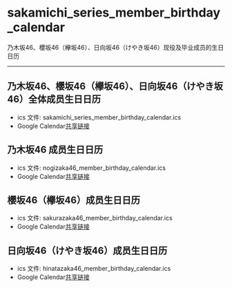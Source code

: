 # sakamichi_series_member_birthday_calendar

乃木坂46、櫻坂46（欅坂46）、日向坂46（けやき坂46）现役及毕业成员的生日日历

---

## 乃木坂46、櫻坂46（欅坂46）、日向坂46（けやき坂46）全体成员生日日历

- ics 文件: sakamichi_series_member_birthday_calendar.ics
- Google Calendar[共享链接](https://calendar.google.com/calendar/u/0?cid=MDAwYmNkOTc0Y2RjZGRmMjAzOGJjYTJjOWRmZGJiMWI1ZjgzNWI0MjRiMjkyMjg1NTg5MDMyOTc4MmMzNjBlMEBncm91cC5jYWxlbmRhci5nb29nbGUuY29t)

## 乃木坂46 成员生日日历

- ics 文件: nogizaka46_member_birthday_calendar.ics
- Google Calendar[共享链接](https://calendar.google.com/calendar/u/0?cid=ODEwYzMyYTBlMGUyZmFkMjBmNTdiYjNlYjY4OGE5YTA2ZTRkNDJjMTlmZmY2NDZhMmQ1NDY4Mzg1N2ZiNzc0Y0Bncm91cC5jYWxlbmRhci5nb29nbGUuY29t)

## 櫻坂46（欅坂46）成员生日日历

- ics 文件: sakurazaka46_member_birthday_calendar.ics
- Google Calendar[共享链接](https://calendar.google.com/calendar/u/0?cid=N2NkYjk2ODA3M2M1NDU5ZjgxYjQwZDVkMWE1MWEzODczOTBhNzRlZGEwNTA0MjEzOGE2MTIzMDVkMGM5NTkzYUBncm91cC5jYWxlbmRhci5nb29nbGUuY29t)

## 日向坂46（けやき坂46）成员生日日历

- ics 文件: hinatazaka46_member_birthday_calendar.ics
- Google Calendar[共享链接](https://calendar.google.com/calendar/u/0?cid=NTkxYjQyYmU1NWQyMDM1MzkxMDZkZThmOGUwMmZiMGM2ZjMyYTA3YjdmN2FmOWNhZjRmYWMyMWNhZjY2NGRhMUBncm91cC5jYWxlbmRhci5nb29nbGUuY29t)
